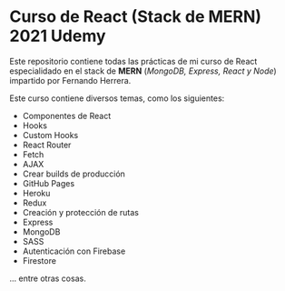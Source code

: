 Curso de React (Stack de MERN) 2021 Udemy
===============

Este repositorio contiene todas las prácticas de mi curso de React especialidado en el stack de **MERN** (*MongoDB, Express, React y Node*) impartido por Fernando Herrera.

Este curso contiene diversos temas, como los siguientes:

- Componentes de React
- Hooks
- Custom Hooks
- React Router
- Fetch
- AJAX
- Crear builds de producción
- GitHub Pages
- Heroku
- Redux
- Creación y protección de rutas
- Express
- MongoDB
- SASS
- Autenticación con Firebase
- Firestore

... entre otras cosas.
